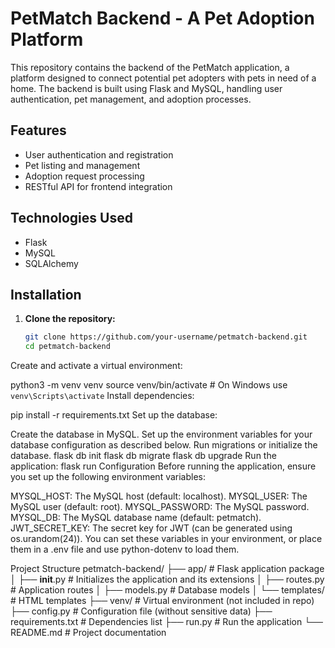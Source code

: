 # PetMatch Backend - A Pet Adoption Platform

This repository contains the backend of the PetMatch application, a platform designed to connect potential pet adopters with pets in need of a home. The backend is built using Flask and MySQL, handling user authentication, pet management, and adoption processes.

## Features
- User authentication and registration
- Pet listing and management
- Adoption request processing
- RESTful API for frontend integration

## Technologies Used
- Flask
- MySQL
- SQLAlchemy

## Installation

1. **Clone the repository:**
   ```bash
   git clone https://github.com/your-username/petmatch-backend.git
   cd petmatch-backend
Create and activate a virtual environment:

python3 -m venv venv
source venv/bin/activate  # On Windows use `venv\Scripts\activate`
Install dependencies:

pip install -r requirements.txt
Set up the database:

Create the database in MySQL.
Set up the environment variables for your database configuration as described below.
Run migrations or initialize the database.
flask db init
flask db migrate
flask db upgrade
Run the application:
flask run
Configuration
Before running the application, ensure you set up the following environment variables:

MYSQL_HOST: The MySQL host (default: localhost).
MYSQL_USER: The MySQL user (default: root).
MYSQL_PASSWORD: The MySQL password.
MYSQL_DB: The MySQL database name (default: petmatch).
JWT_SECRET_KEY: The secret key for JWT (can be generated using os.urandom(24)).
You can set these variables in your environment, or place them in a .env file and use python-dotenv to load them.

Project Structure
petmatch-backend/
├── app/                  # Flask application package
│   ├── __init__.py       # Initializes the application and its extensions
│   ├── routes.py         # Application routes
│   ├── models.py         # Database models
│   └── templates/        # HTML templates
├── venv/                 # Virtual environment (not included in repo)
├── config.py             # Configuration file (without sensitive data)
├── requirements.txt      # Dependencies list
├── run.py                # Run the application
└── README.md             # Project documentation

